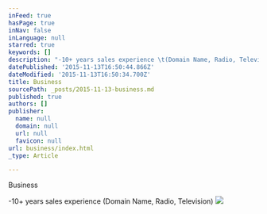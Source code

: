 ```yaml
---
inFeed: true
hasPage: true
inNav: false
inLanguage: null
starred: true
keywords: []
description: "-10+ years sales experience \t(Domain Name, Radio, Television)"
datePublished: '2015-11-13T16:50:44.866Z'
dateModified: '2015-11-13T16:50:34.700Z'
title: Business
sourcePath: _posts/2015-11-13-business.md
published: true
authors: []
publisher:
  name: null
  domain: null
  url: null
  favicon: null
url: business/index.html
_type: Article

---
```

Business

-10+ years sales experience (Domain Name, Radio, Television)
![](https://the-grid-user-content.s3-us-west-2.amazonaws.com/60c25e8f-2d4f-4ed8-a156-8d72a3eb989c.jpg)